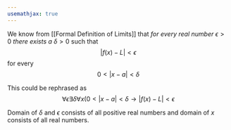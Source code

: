 ```yaml
---
usemathjax: true
---
```


We know from [[Formal Definition of Limits]] that *for every real number* $\epsilon >0$ *there exists a* $\delta > 0$ such that 
$$|f(x) - L| < \epsilon$$
for every $$0 < |x - a| < \delta$$

This could be rephrased as
$$\forall \epsilon \exists \delta \forall x (0 < |x - a| < \delta \to |f(x) - L| < \epsilon$$

Domain of $\delta$ and $\epsilon$ consists of all positive real numbers and domain of *x* consists of all real numbers.